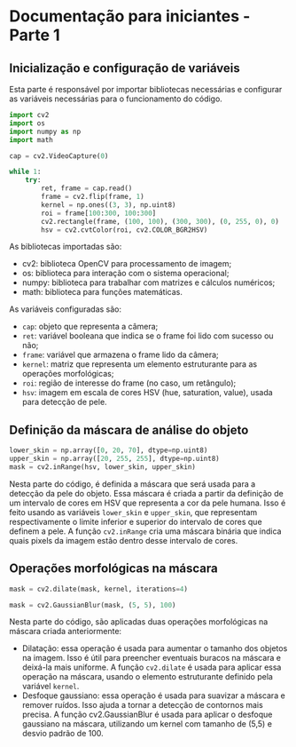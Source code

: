 # Documentação para iniciantes - Parte 1

## Inicialização e configuração de variáveis

Esta parte é responsável por importar bibliotecas necessárias e configurar as variáveis necessárias para o funcionamento do código.

```python
import cv2 
import os
import numpy as np
import math

cap = cv2.VideoCapture(0)

while 1:
    try:  
        ret, frame = cap.read()
        frame = cv2.flip(frame, 1)
        kernel = np.ones((3, 3), np.uint8)
        roi = frame[100:300, 100:300]
        cv2.rectangle(frame, (100, 100), (300, 300), (0, 255, 0), 0) 
        hsv = cv2.cvtColor(roi, cv2.COLOR_BGR2HSV) 
```

As bibliotecas importadas são:
- cv2: biblioteca OpenCV para processamento de imagem;
- os: biblioteca para interação com o sistema operacional;
- numpy: biblioteca para trabalhar com matrizes e cálculos numéricos;
- math: biblioteca para funções matemáticas.

As variáveis configuradas são:
- `cap`: objeto que representa a câmera;
- `ret`: variável booleana que indica se o frame foi lido com sucesso ou não;
- `frame`: variável que armazena o frame lido da câmera;
- `kernel`: matriz que representa um elemento estruturante para as operações morfológicas;
- `roi`: região de interesse do frame (no caso, um retângulo);
- `hsv`: imagem em escala de cores HSV (hue, saturation, value), usada para detecção de pele.

## Definição da máscara de análise do objeto

```python
lower_skin = np.array([0, 20, 70], dtype=np.uint8)
upper_skin = np.array([20, 255, 255], dtype=np.uint8)
mask = cv2.inRange(hsv, lower_skin, upper_skin)
```

Nesta parte do código, é definida a máscara que será usada para a detecção da pele do objeto. Essa máscara é criada a partir da definição de um intervalo de cores em HSV que representa a cor da pele humana. Isso é feito usando as variáveis `lower_skin` e `upper_skin`, que representam respectivamente o limite inferior e superior do intervalo de cores que definem a pele. A função `cv2.inRange` cria uma máscara binária que indica quais pixels da imagem estão dentro desse intervalo de cores.

## Operações morfológicas na máscara

```python
mask = cv2.dilate(mask, kernel, iterations=4)

mask = cv2.GaussianBlur(mask, (5, 5), 100)
```

Nesta parte do código, são aplicadas duas operações morfológicas na máscara criada anteriormente:
- Dilatação: essa operação é usada para aumentar o tamanho dos objetos na imagem. Isso é útil para preencher eventuais buracos na máscara e deixá-la mais uniforme. A função `cv2.dilate` é usada para aplicar essa operação na máscara, usando o elemento estruturante definido pela variável `kernel`.
- Desfoque gaussiano: essa operação é usada para suavizar a máscara e remover ruídos. Isso ajuda a tornar a detecção de contornos mais precisa. A função cv2.GaussianBlur é usada para aplicar o desfoque gaussiano na máscara, utilizando um kernel com tamanho de (5,5) e desvio padrão de 100.
